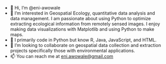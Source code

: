 - 👋 Hi, I’m @eni-awowale
- 👀 I’m interested in Geospatial Ecology, quantitative data analysis and data management. I am passionate about using Python to optimize extracting ecological information from remotely sensed images. I enjoy making data visualizations with Matplotlib and using Python to make maps.
- 🌱 I primarily code in Python but know R, Java, JavaScript, and HTML.
- 💞️ I’m looking to collaborate on geospatial data collection and extraction projects specifically those with environmental applications.
- 📫 You can reach me at eni.awowale@gmail.com

<!---
eni-awowale/eni-awowale is a ✨ special ✨ repository because its `README.md` (this file) appears on your GitHub profile.
You can click the Preview link to take a look at your changes.
--->
